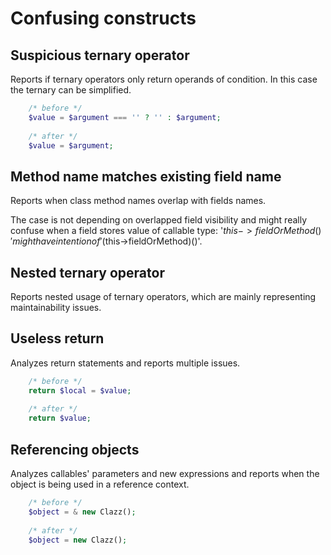 # Confusing constructs

## Suspicious ternary operator

Reports if ternary operators only return operands of condition. In this case the ternary can be simplified.

```php
    /* before */
    $value = $argument === '' ? '' : $argument;
    
    /* after */
    $value = $argument;
```

## Method name matches existing field name

Reports when class method names overlap with fields names.

The case is not depending on overlapped field visibility and might really confuse when a field
stores value of callable type: '$this->fieldOrMethod()' might have intention of '($this->fieldOrMethod)()'.

## Nested ternary operator

Reports nested usage of ternary operators, which are mainly representing maintainability issues.

## Useless return

Analyzes return statements and reports multiple issues.

```php
    /* before */
    return $local = $value;
    
    /* after */
    return $value;
```

## Referencing objects

Analyzes callables' parameters and new expressions and reports when the object is being used in a reference context.

```php
    /* before */
    $object = & new Clazz();
    
    /* after */
    $object = new Clazz();
```
